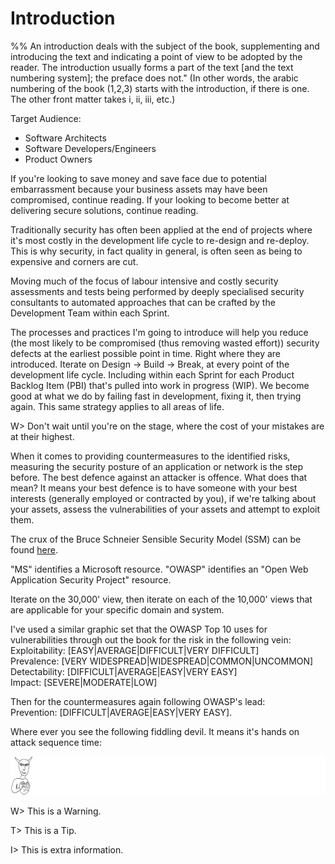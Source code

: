 # Introduction

%% An introduction deals with the subject of the book, supplementing and introducing the text and indicating a point of view to be adopted by the reader. The introduction usually forms a part of the text [and the text numbering system]; the preface does not." (In other words, the arabic numbering of the book (1,2,3) starts with the introduction, if there is one. The other front matter takes i, ii, iii, etc.)

Target Audience:

* Software Architects
* Software Developers/Engineers
* Product Owners

If you're looking to save money and save face due to potential embarrassment because your business assets may have been compromised, continue reading. If your looking to become better at delivering secure solutions, continue reading.

Traditionally security has often been applied at the end of projects where it's most costly in the development life cycle to re-design and re-deploy. This is why security, in fact quality in general, is often seen as being to expensive and corners are cut.

Moving much of the focus of labour intensive and costly security assessments and tests being performed by deeply specialised security consultants to automated approaches that can be crafted by the Development Team within each Sprint.

The processes and practices I'm going to introduce will help you reduce (the most likely to be compromised (thus removing wasted effort)) security defects at the earliest possible point in time. Right where they are introduced. Iterate on Design -> Build -> Break, at every point of the development life cycle. Including within each Sprint for each Product Backlog Item (PBI) that's pulled into work in progress (WIP). We become good at what we do by failing fast in development, fixing it, then trying again. This same strategy applies to all areas of life.

W> Don't wait until you're on the stage, where the cost of your mistakes are at their highest.

When it comes to providing countermeasures to the identified risks, measuring the security posture of an application or network is the step before. The best defence against an attacker is offence. What does that mean? It means your best defence is to have someone with your best interests (generally employed or contracted by you), if we're talking about your assets, assess the vulnerabilities of your assets and attempt to exploit them.

The crux of the Bruce Schneier Sensible Security Model (SSM) can be found [here](http://www.win.tue.nl/~wstomv/quotes/beyond-fear.html).

"MS" identifies a Microsoft resource. "OWASP" identifies an "Open Web Application Security Project" resource.

Iterate on the 30,000' view, then iterate on each of the 10,000' views that are applicable for your specific domain and system.

I've used a similar graphic set that the OWASP Top 10 uses for vulnerabilities through out the book for the risk in the following vein:  
Exploitability: [EASY|AVERAGE|DIFFICULT|VERY DIFFICULT]  
Prevalence: [VERY WIDESPREAD|WIDESPREAD|COMMON|UNCOMMON]  
Detectability: [DIFFICULT|AVERAGE|EASY|VERY EASY]  
Impact: [SEVERE|MODERATE|LOW]  

Then for the countermeasures again following OWASP's lead:  
Prevention: [DIFFICULT|AVERAGE|EASY|VERY EASY].

Where ever you see the following fiddling devil. It means it's hands on attack sequence time:

![](images/HandsOnHack.png)

W> This is a Warning.

T> This is a Tip.

I> This is extra information.

